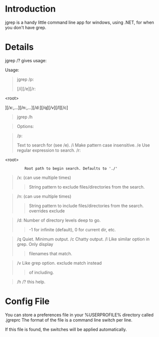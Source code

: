 # Introduction #

jgrep is a handy little command line app for windows, using .NET, for when you don't have grep.


# Details #

jgrep /? gives usage:


Usage:
> jgrep /p:<search pattern> [/i][/e][/r:

&lt;root&gt;

][/x:<exclude pattern>,...][/n:<include pattern>,...][/d:<max depth>][/q][/v][/l][/c]
> jgrep /h

> Options:

> /p:<search pattern>   Text to search for (see /e).
> /i                    Make pattern case insensitive.
> /e                    Use regular expression to search.
> /r:

&lt;root&gt;

             Root path to begin search. Defaults to './'
> /x:<exclude pattern>  (can use multiple times)
> > String pattern to exclude files/directories
> > from the search.

> /n:<include pattern>  (can use multiple times)
> > String pattern to include files/directories
> > from the search. overrides exclude

> /d:<max depth>        Number of directory levels deep to go.
> > -1 for infinite (default),
> > 0 for current dir, etc.

> /q                    Quiet.  Minimum output.
> /c                    Chatty output.
> /l                    Like similar option in grep. Only display
> > filenames that match.

> /v                    Like grep option.  exclude match instead
> > of including.

> /h
> /?                    this help.




# Config File #

You can store a preferences file in your %USERPROFILE% directory called .jgreprc
The format of the file is a command line switch per line.

If this file is found, the switches will be applied automatically.